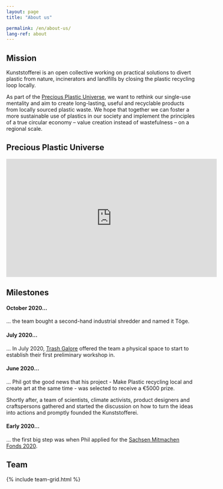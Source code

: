 ```yaml
---
layout: page
title: "About us"

permalink: /en/about-us/
lang-ref: about
---
```


## Mission


Kunststofferei is an open collective working on practical solutions to divert plastic from nature, incinerators and landfills by closing the plastic recycling loop locally.

As part of the [Precious Plastic Universe](https://preciousplastic.com/en/index.html), we want to rethink our single-use mentality and aim to create long-lasting, useful and recyclable products from locally sourced plastic waste.
We hope that together we can foster a more sustainable use of plastics in our society and implement the principles of a true circular economy – value creation instead of wastefulness – on a regional scale.

## Precious Plastic Universe

<iframe width="560" height="315" src="https://www.youtube.com/embed/Os7dREQ00l4" frameborder="0" allow="accelerometer; autoplay; clipboard-write; encrypted-media; gyroscope; picture-in-picture" allowfullscreen></iframe>

## Milestones

#### October 2020...

... the team bought a second-hand industrial shredder and named it Töge.

#### July 2020...

... In July 2020, [Trash Galore](https://trashgalore.de/) offered the team a physical space to start to establish their first preliminary workshop in.

#### June 2020...

... Phil got the good news that his project - Make Plastic recycling local and create art at the same time -  was selected to receive a €5000 prize.

Shortly after, a team of scientists, climate activists, product designers and craftspersons  gathered and started the discussion on how to turn the ideas into actions and promptly founded the Kunststofferei.

#### Early 2020...

...  the first big step was when Phil applied for the [Sachsen Mitmachen Fonds 2020](https://www.mitmachfonds-sachsen.de/).

## Team

{% include team-grid.html %}